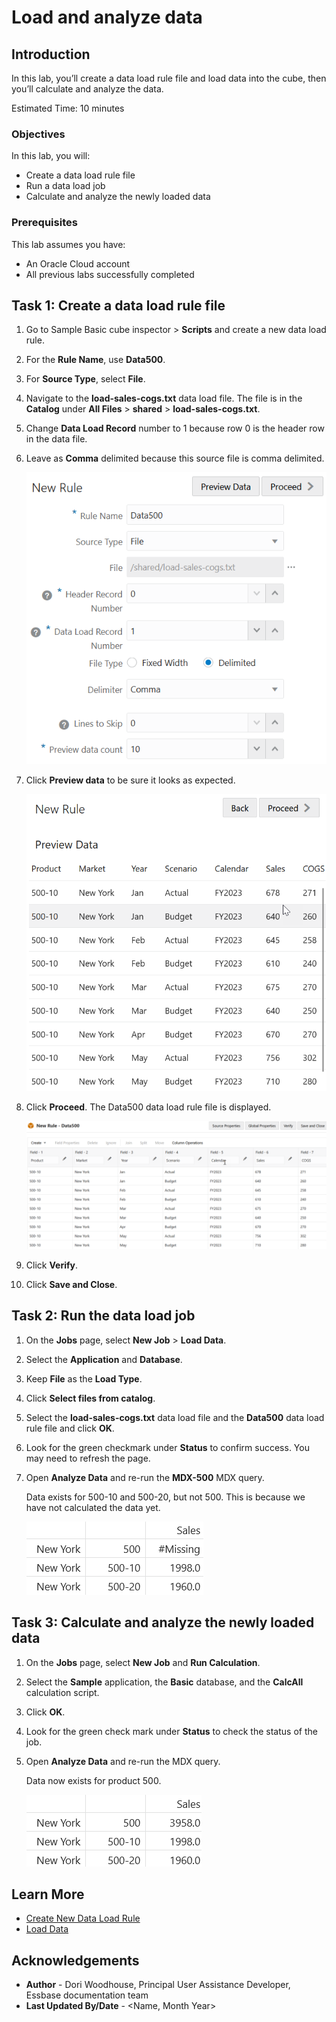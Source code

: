 # Load and analyze data

## Introduction

In this lab, you’ll create a data load rule file and load data into the cube, then you’ll calculate and analyze the data.

Estimated Time: 10 minutes

### Objectives

In this lab, you will:

* Create a data load rule file
* Run a data load job
* Calculate and analyze the newly loaded data

### Prerequisites

This lab assumes you have:

* An Oracle Cloud account
* All previous labs successfully completed

## Task 1: Create a data load rule file

1. Go to Sample Basic cube inspector > **Scripts** and create a new data load rule.

2. For the **Rule Name**, use **Data500**.

3. For **Source Type**, select **File**.

4. Navigate to the **load-sales-cogs.txt** data load file. The file is in the **Catalog** under **All Files** > **shared** > **load-sales-cogs.txt**.

5. Change **Data Load Record** number to 1 because row 0 is the header row in the data file.

6. Leave as **Comma** delimited because this source file is comma delimited.

    ![Image of the New Rule dialog box, with entries as described in the preceding steps.](images/new-data-load-rule.png)

7. Click **Preview data** to be sure it looks as expected.

    ![Image of Preview Data in the New Rule dialog box, showing columns for the 500-10 product group, New York, Year and Scenario members, with Sales and COGS columns containing numeric data values.](images/load-rule-preview-data.png)

8. Click **Proceed**. The Data500 data load rule file is displayed.

    ![Image of the Data500 data load rule file, with seven fields: Product, Market, Year, Scenario, Calendar, Sales, and COGS.](images/data500-rule.png)

8. Click **Verify**.

9. Click **Save and Close**.

## Task 2: Run the data load job

1. On the **Jobs** page, select **New Job** > **Load Data**.

2. Select the **Application** and **Database**.

3. Keep **File** as the **Load Type**.

4. Click **Select files from catalog**.

5. Select the **load-sales-cogs.txt** data load file and the **Data500** data load rule file and click **OK**.

6. Look for the green checkmark under **Status** to confirm success. You may need to refresh the page.

7. Open **Analyze Data** and re-run the **MDX-500** MDX query.

    Data exists for 500-10 and 500-20, but not 500. This is because we have not calculated the data yet.

    ![Image of an analyze data grid with existing data for 500-10 and 500-20 and #Missing for 500.](images/analyze-missing-500.png)

## Task 3: Calculate and analyze the newly loaded data

1. On the **Jobs** page, select **New Job** and **Run Calculation**.

2. Select the **Sample** application, the **Basic** database, and the **CalcAll** calculation script.

3. Click **OK**.

4. Look for the green check mark under **Status** to check the status of the job.

5. Open **Analyze Data** and re-run the MDX query.

    Data now exists for product 500.

    ![Image of an analyze data grid with existing data for 500-10, and 500-20, and for 500.](images/analyze-data-in-500.png)

## Learn More

* [Create New Data Load Rule](https://docs.oracle.com/en/database/other-databases/essbase/21/essdm/create-new-data-load-rule.html)
* [Load Data](https://docs.oracle.com/en/database/other-databases/essbase/21/ugess/run-and-manage-jobs-using-web-interface.html#GUID-8779F7B5-1465-4B9E-B6C3-2AF2B7CD95F2)

## Acknowledgements

* **Author** - Dori Woodhouse, Principal User Assistance Developer, Essbase documentation team
* **Last Updated By/Date** - <Name, Month Year>